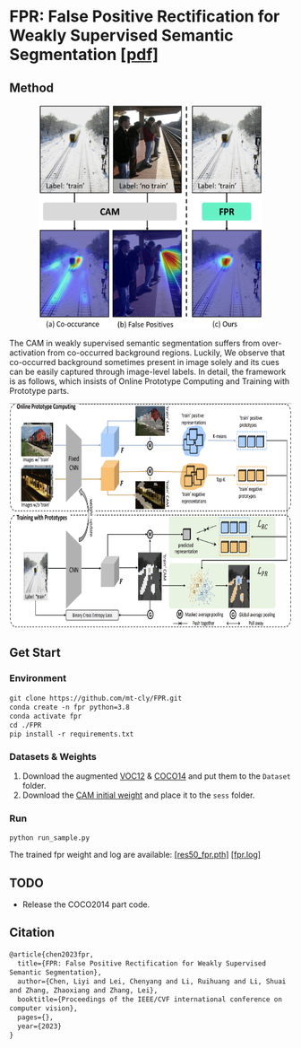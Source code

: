 # FPR: False Positive Rectification for Weakly Supervised Semantic Segmentation [[pdf]](http://www4.comp.polyu.edu.hk/~cslzhang/paper/ICCV23-FPR.pdf)


## Method

<p align="center">
<img src="motivation.png" alt="Image" width="400" height="400">
</p>

The CAM in weakly supervised semantic segmentation suffers from over-activation from co-occurred background regions. Luckily, We observe that co-occurred background sometimes present in image solely and its cues can be easily captured through image-level labels. In detail, the framework is as follows, which insists of Online Prototype Computing and Training with Prototype parts. 

<div style="text-align: center;">
<img src="method.png" alt="Image" width="800" height="400">
</div>

## Get Start


### Environment
```
git clone https://github.com/mt-cly/FPR.git
conda create -n fpr python=3.8
conda activate fpr
cd ./FPR
pip install -r requirements.txt
```

### Datasets & Weights

1. Download the augmented [VOC12](http://host.robots.ox.ac.uk/pascal/VOC/voc2012/#data) & [COCO14](https://cocodataset.org/#download) and put them to the  `Dataset` folder.
2. Download the [CAM initial weight](https://drive.google.com/file/d/1FzPytZExLjJBB8od4kLHBYpX2uhD2BXy/view?usp=sharing) and place it to the `sess` folder.


### Run

```
python run_sample.py
```

The trained fpr weight and log are available: [[res50_fpr.pth]](https://drive.google.com/file/d/14HRtcg75LmHcIQEw_k5rsnthVFeR6mKn/view?usp=sharing)  [[fpr.log]](https://drive.google.com/file/d/18g2x1ORtGP1U_F7pnSswWpsD4zwjzeih/view?usp=sharing)  

## TODO

* Release the COCO2014 part  code.

## Citation

```
@article{chen2023fpr,
  title={FPR: False Positive Rectification for Weakly Supervised Semantic Segmentation},
  author={Chen, Liyi and Lei, Chenyang and Li, Ruihuang and Li, Shuai and Zhang, Zhaoxiang and Zhang, Lei},
  booktitle={Proceedings of the IEEE/CVF international conference on computer vision},
  pages={},
  year={2023}
}
